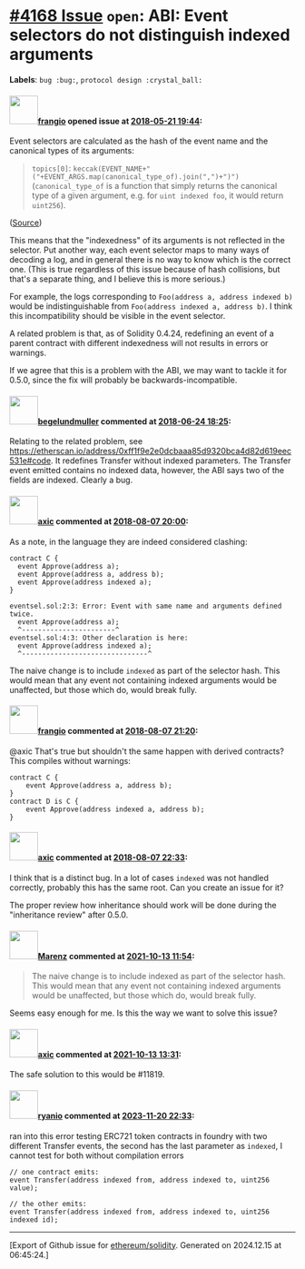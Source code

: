 # [\#4168 Issue](https://github.com/ethereum/solidity/issues/4168) `open`: ABI: Event selectors do not distinguish indexed arguments
**Labels**: `bug :bug:`, `protocol design :crystal_ball:`


#### <img src="https://avatars.githubusercontent.com/u/481465?v=4" width="50">[frangio](https://github.com/frangio) opened issue at [2018-05-21 19:44](https://github.com/ethereum/solidity/issues/4168):

Event selectors are calculated as the hash of the event name and the canonical types of its arguments:
>`topics[0]`: `keccak(EVENT_NAME+"("+EVENT_ARGS.map(canonical_type_of).join(",")+")")` (`canonical_type_of` is a function that simply returns the canonical type of a given argument, e.g. for `uint indexed foo`, it would return `uint256`).

([Source](https://github.com/ethereum/solidity/blob/e97f9b6ba85b5cf5d347f1771524d0b0973e00bb/docs/abi-spec.rst#events))

This means that the "indexedness" of its arguments is not reflected in the selector. Put another way, each event selector maps to many ways of decoding a log, and in general there is no way to know which is the correct one. (This is true regardless of this issue because of hash collisions, but that's a separate thing, and I believe this is more serious.)

For example, the logs corresponding to `Foo(address a, address indexed b)` would be indistinguishable from `Foo(address indexed a, address b)`. I think this incompatibility should be visible in the event selector.

A related problem is that, as of Solidity 0.4.24, redefining an event of a parent contract with different indexedness will not results in errors or warnings.


If we agree that this is a problem with the ABI, we may want to tackle it for 0.5.0, since the fix will probably be backwards-incompatible.

#### <img src="https://avatars.githubusercontent.com/u/791356?u=8f27a51bc410b516fd7494b3b009d301fbbc297d&v=4" width="50">[begelundmuller](https://github.com/begelundmuller) commented at [2018-06-24 18:25](https://github.com/ethereum/solidity/issues/4168#issuecomment-399776803):

Relating to the related problem, see https://etherscan.io/address/0xff1f9e2e0dcbaaa85d9320bca4d82d619eec531e#code. It redefines Transfer without indexed parameters. The Transfer event emitted contains no indexed data, however, the ABI says two of the fields are indexed. Clearly a bug.

#### <img src="https://avatars.githubusercontent.com/u/20340?v=4" width="50">[axic](https://github.com/axic) commented at [2018-08-07 20:00](https://github.com/ethereum/solidity/issues/4168#issuecomment-411182794):

As a note, in the language they are indeed considered clashing:
```
contract C {
  event Approve(address a);
  event Approve(address a, address b);
  event Approve(address indexed a);
}
```

```
eventsel.sol:2:3: Error: Event with same name and arguments defined twice.
  event Approve(address a);
  ^-----------------------^
eventsel.sol:4:3: Other declaration is here:
  event Approve(address indexed a);
  ^-------------------------------^
```

The naive change is to include `indexed` as part of the selector hash. This would mean that any event not containing indexed arguments would be unaffected, but those which do, would break fully.

#### <img src="https://avatars.githubusercontent.com/u/481465?v=4" width="50">[frangio](https://github.com/frangio) commented at [2018-08-07 21:20](https://github.com/ethereum/solidity/issues/4168#issuecomment-411206590):

@axic That's true but shouldn't the same happen with derived contracts? This compiles without warnings:

```solidity
contract C {
    event Approve(address a, address b);
}
contract D is C {
    event Approve(address indexed a, address b);
}
```

#### <img src="https://avatars.githubusercontent.com/u/20340?v=4" width="50">[axic](https://github.com/axic) commented at [2018-08-07 22:33](https://github.com/ethereum/solidity/issues/4168#issuecomment-411224477):

I think that is a distinct bug. In a lot of cases `indexed` was not handled correctly, probably this has the same root. Can you create an issue for it?

The proper review how inheritance should work will be done during the "inheritance review" after 0.5.0.

#### <img src="https://avatars.githubusercontent.com/u/424752?u=2d50de05ec528b9b84f8b905a56e90669b0f8927&v=4" width="50">[Marenz](https://github.com/Marenz) commented at [2021-10-13 11:54](https://github.com/ethereum/solidity/issues/4168#issuecomment-942223866):

> The naive change is to include indexed as part of the selector hash. This would mean that any event not containing indexed arguments would be unaffected, but those which do, would break fully.

Seems easy enough for me. Is this the way we want to solve this issue?

#### <img src="https://avatars.githubusercontent.com/u/20340?v=4" width="50">[axic](https://github.com/axic) commented at [2021-10-13 13:31](https://github.com/ethereum/solidity/issues/4168#issuecomment-942311275):

The safe solution to this would be #11819.

#### <img src="https://avatars.githubusercontent.com/u/22116?u=310ab88f67c6be89c51b5b26261c40b8b64ad0f4&v=4" width="50">[ryanio](https://github.com/ryanio) commented at [2023-11-20 22:33](https://github.com/ethereum/solidity/issues/4168#issuecomment-1819912098):

ran into this error testing ERC721 token contracts in foundry with two different Transfer events, the second has the last parameter as `indexed`, I cannot test for both without compilation errors

```solidity
// one contract emits:
event Transfer(address indexed from, address indexed to, uint256 value);

// the other emits:
event Transfer(address indexed from, address indexed to, uint256 indexed id);
```


-------------------------------------------------------------------------------



[Export of Github issue for [ethereum/solidity](https://github.com/ethereum/solidity). Generated on 2024.12.15 at 06:45:24.]
